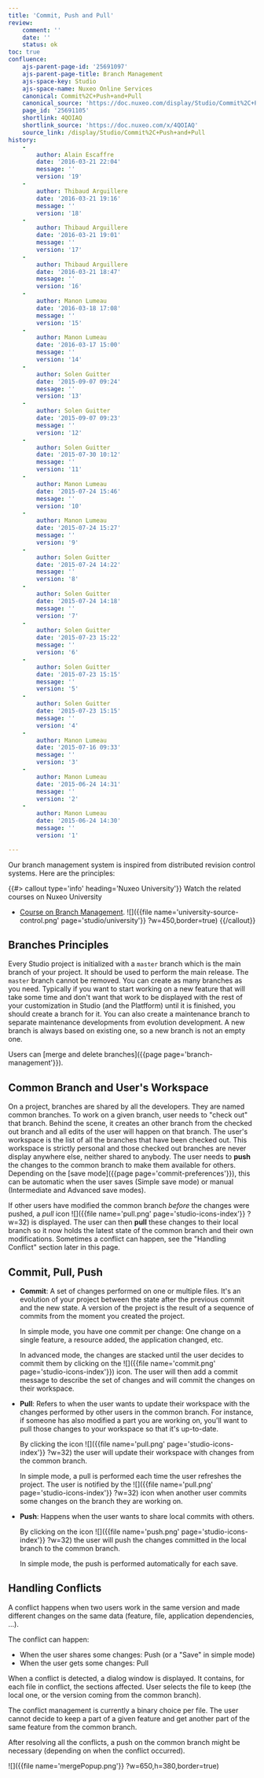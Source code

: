 ```yaml
---
title: 'Commit, Push and Pull'
review:
    comment: ''
    date: ''
    status: ok
toc: true
confluence:
    ajs-parent-page-id: '25691097'
    ajs-parent-page-title: Branch Management
    ajs-space-key: Studio
    ajs-space-name: Nuxeo Online Services
    canonical: Commit%2C+Push+and+Pull
    canonical_source: 'https://doc.nuxeo.com/display/Studio/Commit%2C+Push+and+Pull'
    page_id: '25691105'
    shortlink: 4QOIAQ
    shortlink_source: 'https://doc.nuxeo.com/x/4QOIAQ'
    source_link: /display/Studio/Commit%2C+Push+and+Pull
history:
    -
        author: Alain Escaffre
        date: '2016-03-21 22:04'
        message: ''
        version: '19'
    -
        author: Thibaud Arguillere
        date: '2016-03-21 19:16'
        message: ''
        version: '18'
    -
        author: Thibaud Arguillere
        date: '2016-03-21 19:01'
        message: ''
        version: '17'
    -
        author: Thibaud Arguillere
        date: '2016-03-21 18:47'
        message: ''
        version: '16'
    -
        author: Manon Lumeau
        date: '2016-03-18 17:08'
        message: ''
        version: '15'
    -
        author: Manon Lumeau
        date: '2016-03-17 15:00'
        message: ''
        version: '14'
    -
        author: Solen Guitter
        date: '2015-09-07 09:24'
        message: ''
        version: '13'
    -
        author: Solen Guitter
        date: '2015-09-07 09:23'
        message: ''
        version: '12'
    -
        author: Solen Guitter
        date: '2015-07-30 10:12'
        message: ''
        version: '11'
    -
        author: Manon Lumeau
        date: '2015-07-24 15:46'
        message: ''
        version: '10'
    -
        author: Manon Lumeau
        date: '2015-07-24 15:27'
        message: ''
        version: '9'
    -
        author: Solen Guitter
        date: '2015-07-24 14:22'
        message: ''
        version: '8'
    -
        author: Solen Guitter
        date: '2015-07-24 14:18'
        message: ''
        version: '7'
    -
        author: Solen Guitter
        date: '2015-07-23 15:22'
        message: ''
        version: '6'
    -
        author: Solen Guitter
        date: '2015-07-23 15:15'
        message: ''
        version: '5'
    -
        author: Solen Guitter
        date: '2015-07-23 15:15'
        message: ''
        version: '4'
    -
        author: Manon Lumeau
        date: '2015-07-16 09:33'
        message: ''
        version: '3'
    -
        author: Manon Lumeau
        date: '2015-06-24 14:31'
        message: ''
        version: '2'
    -
        author: Manon Lumeau
        date: '2015-06-24 14:30'
        message: ''
        version: '1'

---
```

Our branch management system is inspired from distributed revision control systems. Here are the principles:

{{#> callout type='info' heading='Nuxeo University'}}
Watch the related courses on Nuxeo University
- [Course on Branch Management](https://university.nuxeo.com/learn/public/course/view/elearning/62/understanding-nuxeo-studios-source-control-mechanism).
![]({{file name='university-source-control.png' page='studio/university'}} ?w=450,border=true)
{{/callout}}

## Branches Principles

Every Studio project is initialized with a `master` branch which is the main branch of your project. It should be used to perform the main release. The `master` branch cannot be removed. You can create as many branches as you need. Typically if you want to start working on a new feature that will take some time and don't want that work to be displayed with the rest of your customization in Studio (and the Platfform) until it is finished, you should create a branch for it. You can also create a maintenance branch to separate maintenance developments from evolution development. A new branch is always based on existing one, so a new branch is not an empty one.

Users can [merge and delete branches]({{page page='branch-management'}}).

## Common Branch and User's Workspace

On a project, branches are shared by all the developers. They are named common branches. To work on a given branch, user needs to "check out" that branch. Behind the scene, it creates an other branch from the checked out branch and all edits of the user will happen on that branch. The user's workspace is the list of all the branches that have been checked out. This workspace is strictly personal and those checked out branches are never display anywhere else, neither shared to anybody. The user needs to **push** the changes to the common branch to make them available for others. Depending on the [save mode]({{page page='commit-preferences'}}), this can be automatic when the user saves (Simple save mode) or manual (Intermediate and Advanced save modes).

If other users have modified the common branch _before_ the changes were pushed, a _pull_ icon ![]({{file name='pull.png' page='studio-icons-index'}} ?w=32) is displayed. The user can then **pull** these changes to their local branch so it now holds the latest state of the common branch and their own modifications. Sometimes a conflict can happen, see the "Handling Conflict" section later in this page.

## Commit, Pull, Push

*   **Commit**: A set of changes performed on one or multiple files. It's an evolution of your project between the state after the previous commit and the new state. A version of the project is the result of a sequence of commits from the moment you created the project.

    In simple mode, you have one commit per change: One change on a single feature, a resource added, the application changed, etc.

    In advanced mode, the changes are stacked until the user decides to commit them by clicking on the ![]({{file name='commit.png' page='studio-icons-index'}}) icon. The user will then add a commit message to describe the set of changes and will commit the changes on their workspace.

*   **Pull**: Refers to when the user wants to update their workspace with the changes performed by other users in the common branch. For instance, if someone has also modified a part you are working on, you'll want to pull those changes to your workspace so that it's up-to-date.

    By clicking the icon ![]({{file name='pull.png' page='studio-icons-index'}} ?w=32) the user will update their workspace with changes from the common branch.

    In simple mode, a pull is performed each time the user refreshes the project. The user is notified by the ![]({{file name='pull.png' page='studio-icons-index'}} ?w=32) icon when another user commits some changes on the branch they are working on.

*   **Push**: Happens when the user wants to share local commits with others.

    By clicking on the icon ![]({{file name='push.png' page='studio-icons-index'}} ?w=32) the user will push the changes committed in the local branch to the common branch.

    In simple mode, the push is performed automatically for each save.

## Handling Conflicts

A conflict happens when two users work in the same version and made different changes on the same data (feature, file, application dependencies, ...).

The conflict can happen:

*   When the user shares some changes: Push (or a "Save" in simple mode)
*   When the user gets some changes: Pull

When a conflict is detected, a dialog window is displayed. It contains, for each file in conflict, the sections affected. User selects the file to keep (the local one, or the version coming from the common branch).

The conflict management is currently a binary choice per file. The user cannot decide to keep a part of a given feature and get another part of the same feature from the common branch.

After resolving all the conflicts, a push on the common branch might be necessary (depending on when the conflict occurred).

![]({{file name='mergePopup.png'}} ?w=650,h=380,border=true)

